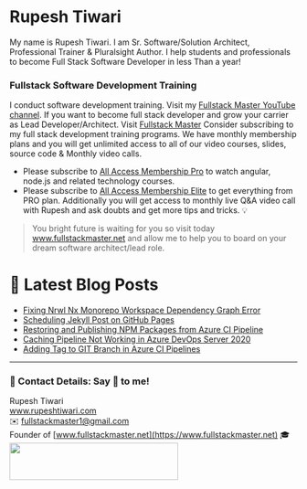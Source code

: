 # Rupesh Tiwari

My name is Rupesh Tiwari. I am Sr. Software/Solution Architect, Professional Trainer & Pluralsight Author. I help students and professionals to become Full Stack Software Developer in less Than a year!

### Fullstack Software Development Training

I conduct software development training. Visit my [Fullstack Master YouTube channel](https://youtube.com/fullstackmaster). If you want to become full stack developer and grow your carrier as Lead Developer/Architect. Visit [Fullstack Master](https://www.fullstackmaster.net) Consider subscribing to my full stack development training programs. We have monthly membership plans and you will get unlimited access to all of our video courses, slides, source code & Monthly video calls.

- Please subscribe to [All Access Membership Pro](www.fullstackmaster.net/pro) to watch angular, node.js and related technology courses.
- Please subscribe to [All Access Membership Elite](www.fullstackmaster.net/elite) to get everything from PRO plan. Additionally you will get access to monthly live Q&A video call with Rupesh and ask doubts and get more tips and tricks.
💡
> You bright future is waiting for you so visit today www.fullstackmaster.net and allow me to help you to board on your dream software architect/lead role.

# 📩 Latest Blog Posts

<!-- BLOG-POST-LIST:START -->
- [Fixing Nrwl Nx Monorepo Workspace Dependency Graph Error](https://www.rupeshtiwari.com/blog/fixing-nrwl-nx-monorepo-dependency-graph-error/)
- [Scheduling Jekyll Post on GitHub Pages](https://www.rupeshtiwari.com/blog/scheduling-jekyll-post-on-github-pages/)
- [Restoring and Publishing NPM Packages from Azure CI Pipeline](https://www.rupeshtiwari.com/blog/restoring-and-publishing-npm-from-azure-ci-pipeline/)
- [Caching Pipeline Not Working in Azure DevOps Server 2020](https://www.rupeshtiwari.com/blog/devops/caching-pipeline-not-working-in-azure-devops-server-2020/)
- [Adding Tag to GIT Branch in Azure CI Pipelines](https://www.rupeshtiwari.com/blog/adding-tag-to-git-branch-in-azure-ci-pipelines/)
<!-- BLOG-POST-LIST:END -->

---

### 💖 Contact Details: Say 👋 to me!

Rupesh Tiwari\
www.rupeshtiwari.com \
✉️ <fullstackmaster1@gmail.com> \
Founder of [www.fullstackmaster.net](https://www.fullstackmaster.net) 🎓 \
[<img src="https://i.imgur.com/9OCLciM.png" width="295" height="65">](http://www.fullstackmaster.net)
